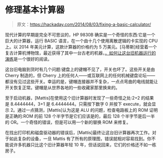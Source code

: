# 修理基本计算器

> 原文：<https://hackaday.com/2014/08/03/fixing-a-basic-calculator/>

现代计算的早期是完全不可思议的，HP 9830B 确实是一个奇怪的东西:它是一个巨大的计算器，运行 BASIC 语言，在一个由十几个使用离散逻辑的卡实现的 CPU 上。以 2014 年美元计算，这款计算器的价格约为 5 万美元。[马蒂斯]经营着一个复古计算机博物馆，最近获得了其中一台古老的机器，[，如何让这台旧机器运行的演练](http://www.datormuseum.se/computers/hewlett-packard/hp9830)是一个很好的阅读。

这台旧电脑到货时有几个问题:键盘上的键帽不见了，开关也坏了。这些开关是由 Cherry 制造的，但 Cherry 上的任何人——或互联网上的任何机械键盘论坛——都没有见过这些开关。幸运的是，键帽连接器并不复杂，一点点弯曲的电线就能让开关恢复正常。键帽是从世界各地的一些收藏家那里换来的。

至于启动机器，[Mattis]在使用这个旧计算器时发现了一些奇怪之处:2+2 的结果是 8.4444444，3+1 是 6.4444444。只需按下数字 0 并按下 execute，就会显示 2。通过一点猜测，[Mattis]认为这是 ALU 的问题，检查电路板上的 ROM 证明是正确的:ROM 的前 128 个半字节是它们应该是的，最后 128 个半字节是后一半的 OR。一个奇怪的错误，但是可以用一个新的替换 ROM 来修复。

在找出打印机和磁盘驱动器的错误后，[Mattis]最终让这台旧计算器再次工作。对于如此复杂的设备，一旦 Mattis 有了所有的原理图，错误就相对容易找到。你不能说许多机器只比这个旧计算器年轻 10 年，但话说回来，它们的价格还不如一栋房子。